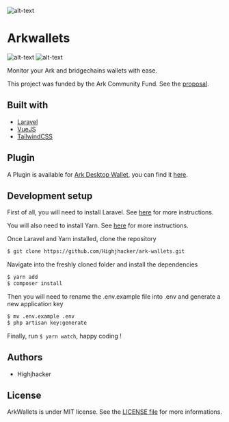 ![alt-text](https://arkcommunity.fund/media-kit/funded/banner.png)

# Arkwallets

![alt-text](https://img.shields.io/github/last-commit/thegoldenhorde/arkvatar-ts?style=for-the-badge)
![alt-text](https://img.shields.io/github/license/highjhacker/ark-wallets?style=for-the-badge)

Monitor your Ark and bridgechains wallets with ease.

This project was funded by the Ark Community Fund. See the [proposal](https://arkcommunity.fund/proposal/wallets-monitor).

## Built with

- [Laravel](https://laravel.com/)
- [VueJS](https://vuejs.org/)
- [TailwindCSS](https://tailwindcss.com/)

## Plugin

A Plugin is available for [Ark Desktop Wallet](https://github.com/ArkEcosystem/desktop-wallet), you can find it [here](https://github.com/Highjhacker/arkwallets-plugin).

## Development setup

First of all, you will need to install Laravel. See [here](https://laravel.com/docs/5.7/installation) for more instructions.

You will also need to install Yarn. See [here](https://yarnpkg.com/lang/en/docs/install/) for more instructions.

Once Laravel and Yarn installed, clone the repository

```bash
$ git clone https://github.com/Highjhacker/ark-wallets.git
```

Navigate into the freshly cloned folder and install the dependencies

```bash
$ yarn add
$ composer install
```

Then you will need to rename  the .env.example file into .env and generate a new application key 

```bash
$ mv .env.example .env
$ php artisan key:generate
```

Finally, run `$ yarn watch`, happy coding !

## Authors

- Highjhacker

## License

ArkWallets is under MIT license. See the [LICENSE file](https://github.com/Highjhacker/ark-wallets/blob/master/LICENSE) for more informations.

